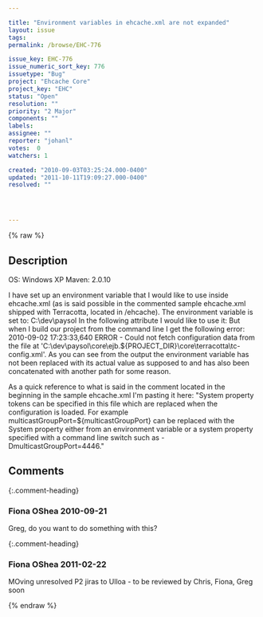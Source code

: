 ```yaml
---

title: "Environment variables in ehcache.xml are not expanded"
layout: issue
tags: 
permalink: /browse/EHC-776

issue_key: EHC-776
issue_numeric_sort_key: 776
issuetype: "Bug"
project: "Ehcache Core"
project_key: "EHC"
status: "Open"
resolution: ""
priority: "2 Major"
components: ""
labels: 
assignee: ""
reporter: "johanl"
votes:  0
watchers: 1

created: "2010-09-03T03:25:24.000-0400"
updated: "2011-10-11T19:09:27.000-0400"
resolved: ""




---
```


{% raw %}

## Description

<div markdown="1" class="description">

OS: Windows XP
Maven: 2.0.10

I have set up an environment variable that I would like to use inside ehcache.xml (as is said possible in the commented sample ehcache.xml shipped with Terracotta, located in <installdir>/ehcache).
The environment variable is set to: C:\dev\paysol
In the following attribute I would like to use it:
<terracottaConfig url="$\{PROJECT\_DIR\}/core/terracotta/tc-config.xml"/>
But when I build our project from the command line I get the following error:
2010-09-02 17:23:33,640 ERROR - Could not fetch configuration data from the file at 'C:\dev\paysol\core\ejb\.\$\{PROJECT\_DIR\}\core\terracotta\tc-config.xml'.
As you can see from the output the environment variable has not been replaced with its actual value as supposed to and has also been concatenated with another path for some reason.

As a quick reference to what is said in the comment located in the beginning in the sample ehcache.xml I'm pasting it here:
"System property tokens can be specified in this file which are replaced when the configuration
is loaded. For example multicastGroupPort=$\{multicastGroupPort\} can be replaced with the
System property either from an environment variable or a system property specified with a
command line switch such as -DmulticastGroupPort=4446."


</div>

## Comments


{:.comment-heading}
### **Fiona OShea** <span class="date">2010-09-21</span>

<div markdown="1" class="comment">

Greg, do you want to do something with this?

</div>


{:.comment-heading}
### **Fiona OShea** <span class="date">2011-02-22</span>

<div markdown="1" class="comment">

MOving unresolved P2 jiras to Ulloa - to be reviewed by Chris, Fiona, Greg soon

</div>



{% endraw %}
